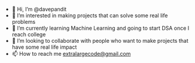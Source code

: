 - 👋 Hi, I’m @davepandit
- 👀 I’m interested in making projects that can solve some real life problems
- 🌱 I’m currently learning Machine Learning and going to start DSA once I reach college
- 💞️ I’m looking to collaborate with people who want to make projects that have some real life impact
- 📫 How to reach me extralargecode@gmail.com
<!---
davepandit/davepandit is a ✨ special ✨ repository because its `README.md` (this file) appears on your GitHub profile.
You can click the Preview link to take a look at your changes.
--->

